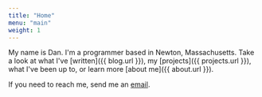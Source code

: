 ```yaml
---
title: "Home"
menu: "main"
weight: 1
---
```


My name is Dan. I'm a programmer based in Newton, Massachusetts. Take a look at what I've [written]({{ blog.url }}), my [projects]({{ projects.url }}), what I've been up to, or learn more [about me]({{ about.url }}).

If you need to reach me, send me an [email](mailto:dan@dancarroll.org).